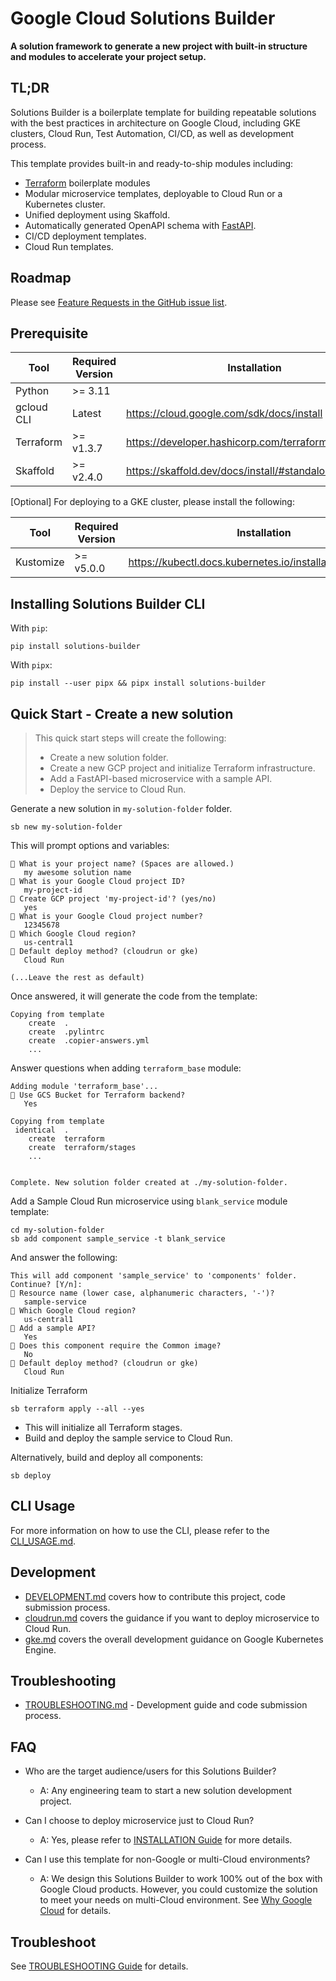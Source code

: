 # Google Cloud Solutions Builder

**A solution framework to generate a new project with built-in structure and modules
to accelerate your project setup.**

## TL;DR

Solutions Builder is a boilerplate template for building repeatable
solutions with the best practices in architecture on Google Cloud, including GKE
clusters, Cloud Run, Test Automation, CI/CD, as well as development process.

This template provides built-in and ready-to-ship modules including:

- [Terraform](https://www.terraform.io/) boilerplate modules
- Modular microservice templates, deployable to Cloud Run or a Kubernetes cluster.
- Unified deployment using Skaffold.
- Automatically generated OpenAPI schema with [FastAPI](https://fastapi.tiangolo.com/).
- CI/CD deployment templates.
- Cloud Run templates.

## Roadmap

Please see [Feature Requests in the GitHub issue list](https://github.com/GoogleCloudPlatform/solutions-builder/issues?q=is%3Aopen+is%3Aissue+label%3A%22feature+request%22).

## Prerequisite

| Tool       | Required Version | Installation                                         |
| ---------- | ---------------- | ---------------------------------------------------- |
| Python     | &gt;= 3.11       |                                                      |
| gcloud CLI | Latest           | https://cloud.google.com/sdk/docs/install            |
| Terraform  | &gt;= v1.3.7     | https://developer.hashicorp.com/terraform/downloads  |
| Skaffold   | &gt;= v2.4.0     | https://skaffold.dev/docs/install/#standalone-binary |

[Optional] For deploying to a GKE cluster, please install the following:

| Tool      | Required Version | Installation                                               |
| --------- | ---------------- | ---------------------------------------------------------- |
| Kustomize | &gt;= v5.0.0     | https://kubectl.docs.kubernetes.io/installation/kustomize/ |

## Installing Solutions Builder CLI

With `pip`:

```
pip install solutions-builder
```

With `pipx`:

```
pip install --user pipx && pipx install solutions-builder
```

## Quick Start - Create a new solution

> This quick start steps will create the following:
>
> - Create a new solution folder.
> - Create a new GCP project and initialize Terraform infrastructure.
> - Add a FastAPI-based microservice with a sample API.
> - Deploy the service to Cloud Run.

Generate a new solution in `my-solution-folder` folder.

```
sb new my-solution-folder
```

This will prompt options and variables:

```
🎤 What is your project name? (Spaces are allowed.)
   my awesome solution name
🎤 What is your Google Cloud project ID?
   my-project-id
🎤 Create GCP project 'my-project-id'? (yes/no)
   yes
🎤 What is your Google Cloud project number?
   12345678
🎤 Which Google Cloud region?
   us-central1
🎤 Default deploy method? (cloudrun or gke)
   Cloud Run

(...Leave the rest as default)
```

Once answered, it will generate the code from the template:

```
Copying from template
    create  .
    create  .pylintrc
    create  .copier-answers.yml
    ...
```

Answer questions when adding `terraform_base` module:

```
Adding module 'terraform_base'...
🎤 Use GCS Bucket for Terraform backend?
   Yes

Copying from template
 identical  .
    create  terraform
    create  terraform/stages
    ...


Complete. New solution folder created at ./my-solution-folder.
```

Add a Sample Cloud Run microservice using `blank_service` module template:

```
cd my-solution-folder
sb add component sample_service -t blank_service
```

And answer the following:

```
This will add component 'sample_service' to 'components' folder. Continue? [Y/n]:
🎤 Resource name (lower case, alphanumeric characters, '-')?
   sample-service
🎤 Which Google Cloud region?
   us-central1
🎤 Add a sample API?
   Yes
🎤 Does this component require the Common image?
   No
🎤 Default deploy method? (cloudrun or gke)
   Cloud Run
```

Initialize Terraform

```
sb terraform apply --all --yes
```

- This will initialize all Terraform stages.
- Build and deploy the sample service to Cloud Run.

Alternatively, build and deploy all components:

```
sb deploy
```

## CLI Usage

For more information on how to use the CLI, please refer to the [CLI_USAGE.md](docs/CLI_USAGE.md).

## Development

- [DEVELOPMENT.md](docs/DEVELOPMENT.md) covers how to contribute this project, code submission process.
- [cloudrun.md](docs/guides/cloudrun.md) covers the guidance if you want to deploy microservice to Cloud Run.
- [gke.md](docs/guides/gke.md) covers the overall development guidance on Google Kubernetes Engine.

## Troubleshooting

- [TROUBLESHOOTING.md](docs/TROUBLESHOOTING.md) - Development guide and code submission process.

## FAQ

- Who are the target audience/users for this Solutions Builder?

  - A: Any engineering team to start a new solution development project.

- Can I choose to deploy microservice just to Cloud Run?

  - A: Yes, please refer to [INSTALLATION Guide](docs/INSTALLATION.md) for more details.

- Can I use this template for non-Google or multi-Cloud environments?
  - A: We design this Solutions Builder to work 100% out of the box with Google Cloud products. However, you could customize the solution to meet your needs on multi-Cloud environment. See [Why Google Cloud](https://cloud.google.com/why-google-cloud) for details.

## Troubleshoot

See [TROUBLESHOOTING Guide](docs/TROUBLESHOOTING.md) for details.

```

```

```

```

```

```
